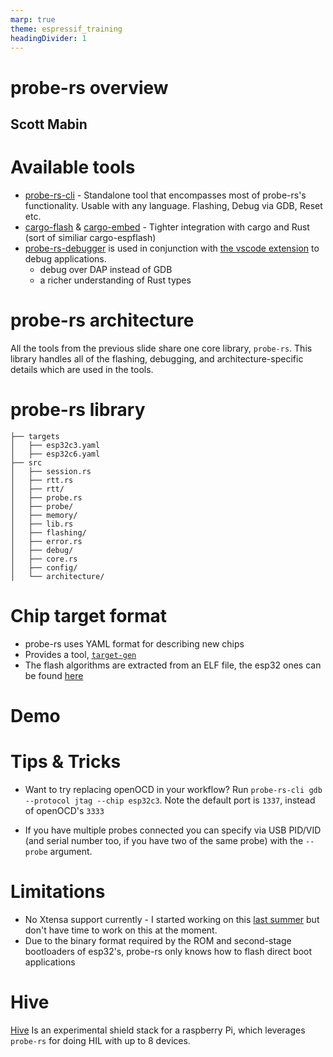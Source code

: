 ```yaml
---
marp: true
theme: espressif_training
headingDivider: 1
---
```


<!-- _class: lead -->
# probe-rs overview
## Scott Mabin

# Available tools
- [probe-rs-cli](https://github.com/probe-rs/probe-rs/tree/master/cli) - Standalone tool that encompasses most of probe-rs's functionality. Usable with any language. Flashing, Debug via GDB, Reset etc.
- [cargo-flash](https://github.com/probe-rs/probe-rs/tree/master/cargo-flash) & [cargo-embed](https://github.com/probe-rs/probe-rs/tree/master/cargo-embed) - Tighter integration with cargo and Rust (sort of similiar cargo-espflash)
- [probe-rs-debugger](https://github.com/probe-rs/probe-rs/tree/master/debugger) is used in conjunction with [the vscode extension](https://probe.rs/docs/tools/vscode/) to debug applications.
  - debug over DAP instead of GDB
  - a richer understanding of Rust types

# probe-rs architecture

All the tools from the previous slide share one core library, `probe-rs`. This library handles all of the flashing, debugging, and architecture-specific details which are used in the tools.

# probe-rs library
```
├── targets
│   ├── esp32c3.yaml
│   ├── esp32c6.yaml
├── src
│   ├── session.rs
│   ├── rtt.rs
│   ├── rtt/
│   ├── probe.rs
│   ├── probe/
│   ├── memory/
│   ├── lib.rs
│   ├── flashing/
│   ├── error.rs
│   ├── debug/
│   ├── core.rs
│   ├── config/
│   └── architecture/
```

# Chip target format

- probe-rs uses YAML format for describing new chips
- Provides a tool, [`target-gen`](https://github.com/probe-rs/probe-rs/tree/master/target-gen)
- The flash algorithms are extracted from an ELF file, the esp32 ones can be found [here](https://github.com/esp-rs/esp-flash-loader)

# Demo
<!-- _class: lead -->

# Tips & Tricks

- Want to try replacing openOCD in your workflow? Run `probe-rs-cli gdb --protocol jtag --chip esp32c3`. Note the default port is `1337`, instead of openOCD's `3333`

- If you have multiple probes connected you can specify via USB PID/VID (and serial number too, if you have two of the same probe) with the `--probe` argument.

# Limitations

- No Xtensa support currently - I started working on this [last summer](https://github.com/MabezDev/probe-rs/commits/xtensa) but don't have time to work on this at the moment.
- Due to the binary format required by the ROM and second-stage bootloaders of esp32's, probe-rs only knows how to flash direct boot applications

# Hive

[Hive](https://github.com/probe-rs/hive) Is an experimental shield stack for a raspberry Pi, which leverages `probe-rs` for doing HIL with up to 8 devices.
